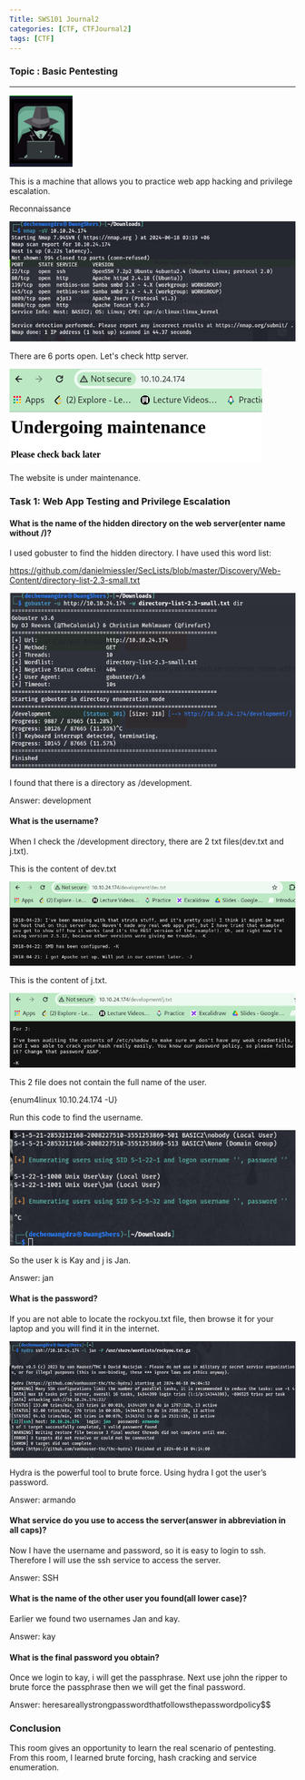 ```yaml
---
Title: SWS101 Journal2
categories: [CTF, CTFJournal2]
tags: [CTF]
---
```


### Topic : Basic Pentesting

---
![alt text](</image/CTF/Basic Pentesting/pentest0.png>)

This is a machine that allows you to practice web app hacking and privilege escalation.

Reconnaissance 

![alt text](</image/CTF/Basic Pentesting/nmap.png>)

There are 6 ports open. Let's check http server.

![alt text](</image/CTF/Basic Pentesting/website.png>)

The website is under maintenance.

### Task 1: Web App Testing and Privilege Escalation 
#### What is the name of the hidden directory on the web server(enter name without /)?

I used gobuster to find the hidden directory. I have used this word list:

https://github.com/danielmiessler/SecLists/blob/master/Discovery/Web-Content/directory-list-2.3-small.txt

![alt text](</image/CTF/Basic Pentesting/pentest1.png>)

I found that there is a directory as /development.

Answer: development

#### What is the username?
When I check the /development directory, there are 2 txt files(dev.txt and j.txt).

This is the content of dev.txt

![alt text](</image/CTF/Basic Pentesting/pentest2.png>)

This is the content of j.txt.

![alt text](</image/CTF/Basic Pentesting/pentest3.png>)

This 2 file does not contain the full name of the user.

{enum4linux 10.10.24.174 -U} 

Run this code to find the username. 

![alt text](</image/CTF/Basic Pentesting/pentest4.png>)

So the user k is Kay and j is Jan.

Answer: jan


#### What is the password?
If you are not able to locate the rockyou.txt file, then browse it for your laptop and you will find it in the internet. 

![alt text](</image/CTF/Basic Pentesting/pentest5.png>)

Hydra is the powerful tool to brute force. Using hydra I got the user’s password.

Answer: armando

#### What service do you use to access the server(answer in abbreviation in all caps)?
Now I have the username and password, so it is easy to login to ssh. Therefore I will use the ssh service to access the server. 

Answer: SSH

#### What is the name of the other user you found(all lower case)?
Earlier we found two usernames Jan and kay.

Answer: kay

#### What is the final password you obtain?
Once we login to kay, i will get the passphrase. Next use john the ripper to brute force the passphrase then we will get the final password.

Answer: heresareallystrongpasswordthatfollowsthepasswordpolicy$$

### Conclusion
This room gives an opportunity to learn the real scenario of pentesting. From this room, I learned brute forcing, hash cracking and service enumeration.
